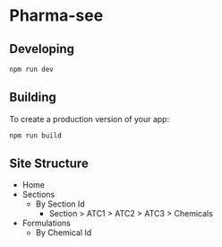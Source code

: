 # Pharma-see

## Developing

```bash
npm run dev
```

## Building

To create a production version of your app:

```bash
npm run build
```

## Site Structure

- Home
- Sections
  - By Section Id
    - Section > ATC1 > ATC2 > ATC3 > Chemicals
- Formulations
  - By Chemical Id
